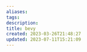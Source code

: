 ```yaml
---
aliases: 
tags: 
description:
title: bevy
created: 2023-03-26T21:48:27
updated: 2023-07-11T15:21:09
---
```

